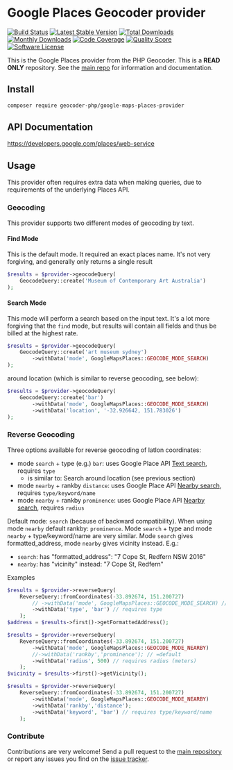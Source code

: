 # Google Places Geocoder provider
[![Build Status](https://travis-ci.org/geocoder-php/google-maps-places-provider.svg?branch=master)](http://travis-ci.org/geocoder-php/google-maps-places-provider)
[![Latest Stable Version](https://poser.pugx.org/geocoder-php/google-maps-places-provider/v/stable)](https://packagist.org/packages/geocoder-php/google-maps-places-provider)
[![Total Downloads](https://poser.pugx.org/geocoder-php/google-maps-places-provider/downloads)](https://packagist.org/packages/geocoder-php/google-maps-places-provider)
[![Monthly Downloads](https://poser.pugx.org/geocoder-php/google-maps-places-provider/d/monthly.png)](https://packagist.org/packages/geocoder-php/google-maps-places-provider)
[![Code Coverage](https://img.shields.io/scrutinizer/coverage/g/geocoder-php/google-maps-places-provider.svg?style=flat-square)](https://scrutinizer-ci.com/g/geocoder-php/google-maps-places-provider)
[![Quality Score](https://img.shields.io/scrutinizer/g/geocoder-php/google-maps-places-provider.svg?style=flat-square)](https://scrutinizer-ci.com/g/geocoder-php/google-maps-places-provider)
[![Software License](https://img.shields.io/badge/license-MIT-brightgreen.svg?style=flat-square)](LICENSE)

This is the Google Places provider from the PHP Geocoder. This is a **READ ONLY** repository. See the
[main repo](https://github.com/geocoder-php/Geocoder) for information and documentation.

## Install
```bash
composer require geocoder-php/google-maps-places-provider
```

## API Documentation
https://developers.google.com/places/web-service

## Usage
This provider often requires extra data when making queries, due to requirements of the underlying Places API.

### Geocoding
This provider supports two different modes of geocoding by text.

#### Find Mode
This is the default mode. It required an exact places name. It's not very forgiving, and generally only returns a single result

```php
$results = $provider->geocodeQuery(
    GeocodeQuery::create('Museum of Contemporary Art Australia')
);
```

#### Search Mode
This mode will perform a search based on the input text.
It's a lot more forgiving that the `find` mode, but results will contain all fields and thus be billed at the highest rate.

```php
$results = $provider->geocodeQuery(
    GeocodeQuery::create('art museum sydney')
        ->withData('mode', GoogleMapsPlaces::GEOCODE_MODE_SEARCH)
);
```

around location (which is similar to reverse geocoding, see below):

```php
$results = $provider->geocodeQuery(
    GeocodeQuery::create('bar')
        ->withData('mode', GoogleMapsPlaces::GEOCODE_MODE_SEARCH)
        ->withData('location', '-32.926642, 151.783026')
);
```

### Reverse Geocoding
Three options available for reverse geocoding of latlon coordinates:

- mode `search` + type (e.g.) `bar`: uses Google Place API [Text search](https://developers.google.com/places/web-service/search#TextSearchRequests), requires `type`
  - is similar to: Search around location (see previous section)
- mode `nearby` + rankby `distance`: uses Google Place API [Nearby search](https://developers.google.com/places/web-service/search#PlaceSearchRequests), requires `type/keyword/name`
- mode `nearby` + rankby `prominence`: uses Google Place API [Nearby search](https://developers.google.com/places/web-service/search#PlaceSearchRequests), requires `radius`

Default mode: `search` (because of backward compatibility). When using mode `nearby` default rankby: `prominence`.
Mode `search` + type and mode `nearby` + type/keyword/name are very similar.
Mode `search` gives formatted_address, mode `nearby` gives vicinity instead.  E.g.:

- `search`: has "formatted_address": "7 Cope St, Redfern NSW 2016"
- `nearby`: has "vicinity" instead: "7 Cope St, Redfern"

Examples

```php
$results = $provider->reverseQuery(
    ReverseQuery::fromCoordinates(-33.892674, 151.200727)
        // ->withData('mode', GoogleMapsPlaces::GEOCODE_MODE_SEARCH) // =default
        ->withData('type', 'bar') // requires type
    );
$address = $results->first()->getFormattedAddress();
```

```php
$results = $provider->reverseQuery(
    ReverseQuery::fromCoordinates(-33.892674, 151.200727)
        ->withData('mode', GoogleMapsPlaces::GEOCODE_MODE_NEARBY)
        //->withData('rankby','prominence'); // =default
        ->withData('radius', 500) // requires radius (meters)
    );
$vicinity = $results->first()->getVicinity();
```

```php
$results = $provider->reverseQuery(
    ReverseQuery::fromCoordinates(-33.892674, 151.200727)
        ->withData('mode', GoogleMapsPlaces::GEOCODE_MODE_NEARBY)
        ->withData('rankby','distance');
        ->withData('keyword', 'bar') // requires type/keyword/name
    );
```

### Contribute

Contributions are very welcome! Send a pull request to the [main repository](https://github.com/geocoder-php/Geocoder) or
report any issues you find on the [issue tracker](https://github.com/geocoder-php/Geocoder/issues).
